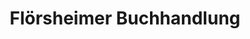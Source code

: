 ---
title: "Flörsheimer Buchhandlung"
url: /floersheim-am-main/floersheimer-buchhandlung/
shop: Bücher
---